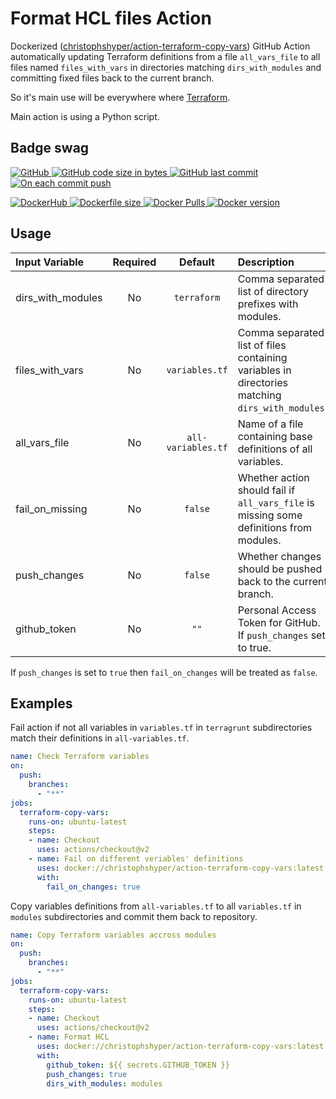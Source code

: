 # Format HCL files Action

Dockerized ([christophshyper/action-terraform-copy-vars](https://hub.docker.com/repository/docker/christophshyper/action-terraform-copy-vars)) GitHub Action automatically updating Terraform definitions from a file `all_vars_file` to all files named `files_with_vars` in directories matching `dirs_with_modules` and committing fixed files back to the current branch.

So it's main use will be everywhere where [Terraform](https://github.com/hashicorp/terraform).

Main action is using a Python script.


## Badge swag
[
![GitHub](https://img.shields.io/badge/github-ChristophShyper%2Faction--terraform--copy--vars-brightgreen.svg?style=flat-square&logo=github)
![GitHub code size in bytes](https://img.shields.io/github/languages/code-size/christophshyper/action-terraform-copy-vars?color=brightgreen&label=Code%20size&style=flat-square&logo=github)
![GitHub last commit](https://img.shields.io/github/last-commit/christophshyper/action-terraform-copy-vars?color=brightgreen&label=Last%20commit&style=flat-square&logo=github)
![On each commit push](https://img.shields.io/github/workflow/status/christophshyper/action-terraform-copy-vars/On%20each%20commit%20push?color=brightgreen&label=Actions&logo=github&style=flat-square)
](https://github.com/christophshyper/action-terraform-copy-vars "shields.io")

[
![DockerHub](https://img.shields.io/badge/docker-christophshyper%2Faction--terraform--copy--vars-blue.svg?style=flat-square&logo=docker)
![Dockerfile size](https://img.shields.io/github/size/christophshyper/action-terraform-copy-vars/Dockerfile?label=Dockerfile&style=flat-square&logo=docker)
![Docker Pulls](https://img.shields.io/docker/pulls/christophshyper/action-terraform-copy-vars?color=blue&label=Pulls&logo=docker&style=flat-square)
![Docker version](https://img.shields.io/docker/v/christophshyper/action-terraform-copy-vars?color=blue&label=Version&logo=docker&style=flat-square)
](https://hub.docker.com/r/christophshyper/action-terraform-copy-vars "shields.io")


## Usage

Input Variable | Required | Default |Description
:--- | :---: | :---: | :---
dirs_with_modules | No | `terraform` | Comma separated list of directory prefixes with modules.
files_with_vars | No | `variables.tf` | Comma separated list of files containing variables in directories matching `dirs_with_modules`.
all_vars_file | No | `all-variables.tf` | Name of a file containing base definitions of all variables. 
fail_on_missing | No | `false` | Whether action should fail if `all_vars_file` is missing some definitions from modules. 
push_changes | No | `false` | Whether changes should be pushed back to the current branch.
github_token | No | `""` | Personal Access Token for GitHub. If `push_changes` set to true. 

If `push_changes` is set to `true` then `fail_on_changes` will be treated as `false`.


## Examples

Fail action if not all variables in `variables.tf` in `terragrunt` subdirectories match their definitions in `all-variables.tf`.
```yaml
name: Check Terraform variables
on:
  push:
    branches:
      - "**"
jobs:
  terraform-copy-vars:
    runs-on: ubuntu-latest
    steps:
    - name: Checkout
      uses: actions/checkout@v2
    - name: Fail on different veriables' definitions
      uses: docker://christophshyper/action-terraform-copy-vars:latest
      with:
        fail_on_changes: true
```

Copy variables definitions from `all-variables.tf` to all `variables.tf` in `modules` subdirectories and commit them back to repository.
```yaml
name: Copy Terraform variables accross modules
on:
  push:
    branches:
      - "**"
jobs:
  terraform-copy-vars:
    runs-on: ubuntu-latest
    steps:
    - name: Checkout
      uses: actions/checkout@v2
    - name: Format HCL
      uses: docker://christophshyper/action-terraform-copy-vars:latest
      with:
        github_token: ${{ secrets.GITHUB_TOKEN }}
        push_changes: true
        dirs_with_modules: modules
```
